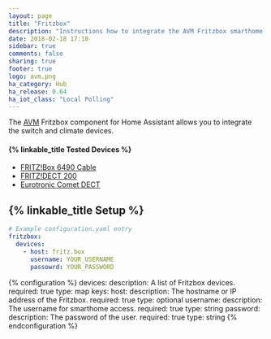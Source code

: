 ```yaml
---
layout: page
title: "Fritzbox"
description: "Instructions how to integrate the AVM Fritzbox smarthome components."
date: 2018-02-18 17:10
sidebar: true
comments: false
sharing: true
footer: true
logo: avm.png
ha_category: Hub
ha_release: 0.64
ha_iot_class: "Local Polling"
---
```


The [AVM](www.avm.de) Fritzbox component for Home Assistant allows you to integrate the switch and climate devices.

#### {% linkable_title Tested Devices %}

- [FRITZ!Box 6490 Cable](https://avm.de/produkte/fritzbox/fritzbox-6490-cable/)
- [FRITZ!DECT 200](https://avm.de/produkte/fritzdect/fritzdect-200/)
- [Eurotronic Comet DECT](https://www.eurotronic.org/produkte/comet-dect.html)


## {% linkable_title Setup %}

```yaml
# Example configuration.yaml entry
fritzbox:
  devices:
    - host: fritz.box
      username: YOUR_USERNAME
      passowrd: YOUR_PASSWORD
```

{% configuration %}
  devices:
    description: A list of Fritzbox devices.
    required: true
    type: map
    keys:
      host:
        description: The hostname or IP address of the Fritzbox.
        required: true
        type: optional
      username:
        description: The username for smarthome access.
        required: true
        type: string
      password:
        description: The password of the user.
        required: true
        type: string
{% endconfiguration %}

